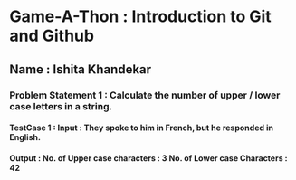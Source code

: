 # Game-A-Thon : Introduction to Git and Github
## Name : Ishita Khandekar
### Problem Statement 1 : Calculate the number of upper / lower case letters in a string.
#### TestCase 1 : Input : They spoke to him in French, but he responded in English.
####              Output : No. of Upper case characters :  3  No. of Lower case Characters :  42
